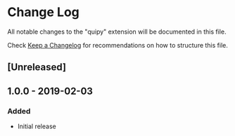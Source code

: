 # Change Log

All notable changes to the "quipy" extension will be documented in this file.

Check [Keep a Changelog](http://keepachangelog.com/) for recommendations on how to structure this file.

## [Unreleased]

## 1.0.0 - 2019-02-03

### Added

-   Initial release
